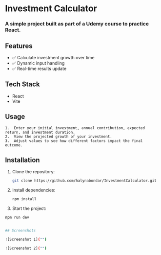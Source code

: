 # Investment Calculator

### A simple project built as part of a Udemy course to practice React. 

## Features
- ✅ Calculate investment growth over time
- ✅ Dynamic input handling
- ✅ Real-time results update

## Tech Stack
- React
- Vite

## Usage
	1.	Enter your initial investment, annual contribution, expected return, and investment duration.
	2.	View the projected growth of your investment.
	3.	Adjust values to see how different factors impact the final outcome.

## Installation

1. Clone the repository:

   ```bash
   git clone https://github.com/halynabondar/InvestmentCalculator.git
   
2. Install dependencies:

   ```bash
   npm install
   
3.	Start the project:

   ```bash
   npm run dev


## Screenshots

![Screenshot 1]("")  

![Screenshot 2]("")  
